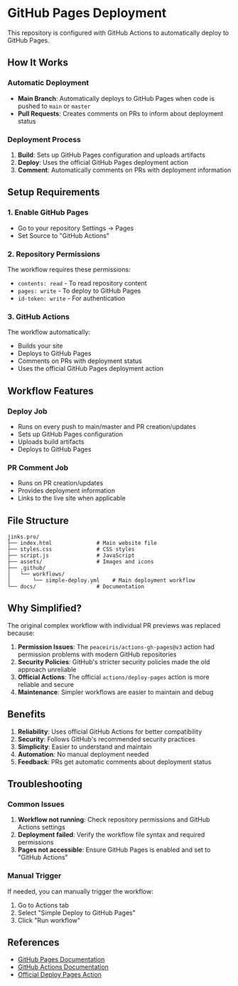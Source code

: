 # GitHub Pages Deployment

This repository is configured with GitHub Actions to automatically deploy to GitHub Pages.

## How It Works

### Automatic Deployment
- **Main Branch**: Automatically deploys to GitHub Pages when code is pushed to `main` or `master`
- **Pull Requests**: Creates comments on PRs to inform about deployment status

### Deployment Process
1. **Build**: Sets up GitHub Pages configuration and uploads artifacts
2. **Deploy**: Uses the official GitHub Pages deployment action
3. **Comment**: Automatically comments on PRs with deployment information

## Setup Requirements

### 1. Enable GitHub Pages
- Go to your repository Settings → Pages
- Set Source to "GitHub Actions"

### 2. Repository Permissions
The workflow requires these permissions:
- `contents: read` - To read repository content
- `pages: write` - To deploy to GitHub Pages
- `id-token: write` - For authentication

### 3. GitHub Actions
The workflow automatically:
- Builds your site
- Deploys to GitHub Pages
- Comments on PRs with deployment status
- Uses the official GitHub Pages deployment action

## Workflow Features

### Deploy Job
- Runs on every push to main/master and PR creation/updates
- Sets up GitHub Pages configuration
- Uploads build artifacts
- Deploys to GitHub Pages

### PR Comment Job
- Runs on PR creation/updates
- Provides deployment information
- Links to the live site when applicable

## File Structure
```
jinks.pro/
├── index.html              # Main website file
├── styles.css              # CSS styles
├── script.js               # JavaScript
├── assets/                 # Images and icons
├── .github/
│   └── workflows/
│       └── simple-deploy.yml    # Main deployment workflow
└── docs/                   # Documentation
```

## Why Simplified?

The original complex workflow with individual PR previews was replaced because:

1. **Permission Issues**: The `peaceiris/actions-gh-pages@v3` action had permission problems with modern GitHub repositories
2. **Security Policies**: GitHub's stricter security policies made the old approach unreliable
3. **Official Actions**: The official `actions/deploy-pages` action is more reliable and secure
4. **Maintenance**: Simpler workflows are easier to maintain and debug

## Benefits

1. **Reliability**: Uses official GitHub Actions for better compatibility
2. **Security**: Follows GitHub's recommended security practices
3. **Simplicity**: Easier to understand and maintain
4. **Automation**: No manual deployment needed
5. **Feedback**: PRs get automatic comments about deployment status

## Troubleshooting

### Common Issues

1. **Workflow not running**: Check repository permissions and GitHub Actions settings
2. **Deployment failed**: Verify the workflow file syntax and required permissions
3. **Pages not accessible**: Ensure GitHub Pages is enabled and set to "GitHub Actions"

### Manual Trigger
If needed, you can manually trigger the workflow:
1. Go to Actions tab
2. Select "Simple Deploy to GitHub Pages"
3. Click "Run workflow"

## References

- [GitHub Pages Documentation](https://docs.github.com/en/pages)
- [GitHub Actions Documentation](https://docs.github.com/en/actions)
- [Official Deploy Pages Action](https://github.com/actions/deploy-pages)
